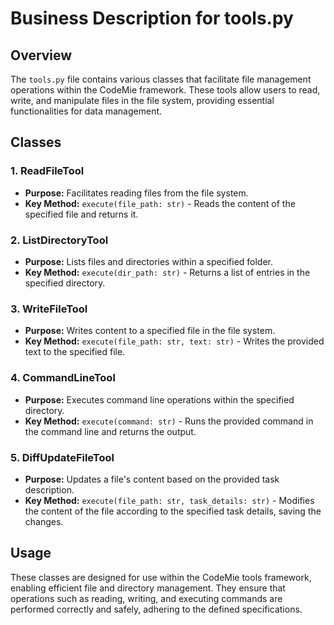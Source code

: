 # Business Description for tools.py

## Overview
The `tools.py` file contains various classes that facilitate file management operations within the CodeMie framework. These tools allow users to read, write, and manipulate files in the file system, providing essential functionalities for data management.

## Classes

### 1. ReadFileTool
- **Purpose:** Facilitates reading files from the file system.
- **Key Method:** `execute(file_path: str)` - Reads the content of the specified file and returns it.

### 2. ListDirectoryTool
- **Purpose:** Lists files and directories within a specified folder.
- **Key Method:** `execute(dir_path: str)` - Returns a list of entries in the specified directory.

### 3. WriteFileTool
- **Purpose:** Writes content to a specified file in the file system.
- **Key Method:** `execute(file_path: str, text: str)` - Writes the provided text to the specified file.

### 4. CommandLineTool
- **Purpose:** Executes command line operations within the specified directory.
- **Key Method:** `execute(command: str)` - Runs the provided command in the command line and returns the output.

### 5. DiffUpdateFileTool
- **Purpose:** Updates a file's content based on the provided task description.
- **Key Method:** `execute(file_path: str, task_details: str)` - Modifies the content of the file according to the specified task details, saving the changes.

## Usage
These classes are designed for use within the CodeMie tools framework, enabling efficient file and directory management. They ensure that operations such as reading, writing, and executing commands are performed correctly and safely, adhering to the defined specifications.
